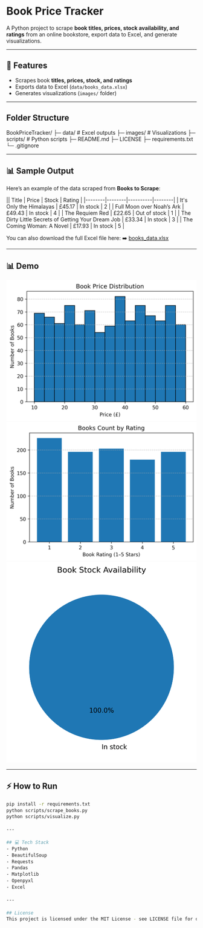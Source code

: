 # Book Price Tracker

A Python project to scrape **book titles, prices, stock availability, and ratings** from an online bookstore, export data to Excel, and generate visualizations.

---

## 🔹 Features
- Scrapes book **titles, prices, stock, and ratings**
- Exports data to Excel (`data/books_data.xlsx`)
- Generates visualizations (`images/` folder)

---

## Folder Structure

BookPriceTracker/
├─ data/          # Excel outputs
├─ images/        # Visualizations
├─ scripts/       # Python scripts
├─ README.md
├─ LICENSE
├─ requirements.txt
└─ .gitignore

---

## 📊 Sample Output

Here’s an example of the data scraped from **Books to Scrape**:

|| Title | Price | Stock | Rating |
|--------|--------|----------|--------|
| It's Only the Himalayas | £45.17 | In stock | 2 |
| Full Moon over Noah’s Ark | £49.43 | In stock | 4 |
| The Requiem Red | £22.65 | Out of stock | 1 |
| The Dirty Little Secrets of Getting Your Dream Job | £33.34 | In stock | 3 |
| The Coming Woman: A Novel | £17.93 | In stock | 5 |


You can also download the full Excel file here:
➡️ [books_data.xlsx](data/books_data.xlsx)


---

## 📊 Demo
![Price Trend](images/Price_Trend.png)
![Rating Distribution](images/Count_by_rating.png)
![Stock Availability](images/stock_availability.png)

---

## ⚡ How to Run
```bash
pip install -r requirements.txt
python scripts/scrape_books.py
python scripts/visualize.py

---

## 💻 Tech Stack
- Python
- BeautifulSoup
- Requests
- Pandas
- Matplotlib
- Openpyxl
- Excel

---

## License
This project is licensed under the MIT License - see LICENSE file for details.






